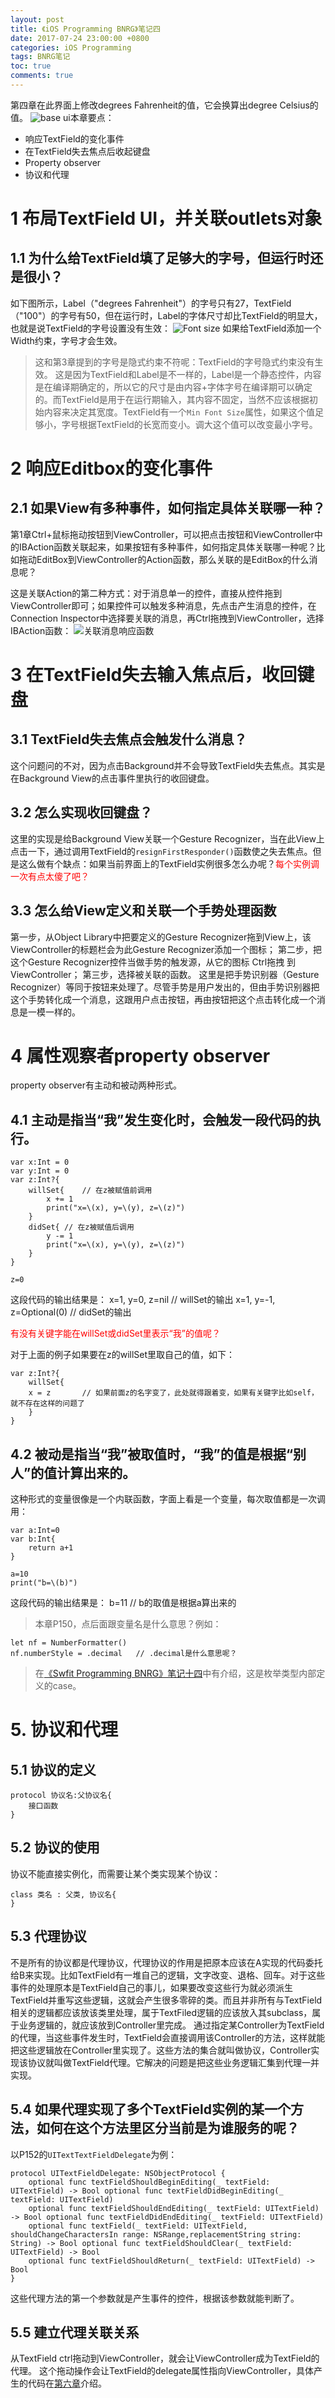 ```yaml
---
layout: post
title: 《iOS Programming BNRG》笔记四
date: 2017-07-24 23:00:00 +0800
categories: iOS Programming
tags: BNRG笔记
toc: true
comments: true
---
```

第四章在此界面上修改degrees Fahrenheit的值，它会换算出degree Celsius的值。
![base ui](0724iOSProgrammingBNRG04/img01.png)本章要点：
- 响应TextField的变化事件
- 在TextField失去焦点后收起键盘
- Property observer
- 协议和代理
<!-- more -->

# 1 布局TextField UI，并关联outlets对象
## 1.1 为什么给TextField填了足够大的字号，但运行时还是很小？
如下图所示，Label（"degrees Fahrenheit"）的字号只有27，TextField（"100"）的字号有50，但在运行时，Label的字体尺寸却比TextField的明显大，也就是说TextField的字号设置没有生效：
![Font size](0724iOSProgrammingBNRG04/img02.png)
如果给TextField添加一个Width约束，字号才会生效。
> 这和第3章提到的字号是隐式约束不符呢：TextField的字号隐式约束没有生效。
这是因为TextField和Label是不一样的，Label是一个静态控件，内容是在编译期确定的，所以它的尺寸是由内容+字体字号在编译期可以确定的。而TextField是用于在运行期输入，其内容不固定，当然不应该根据初始内容来决定其宽度。TextField有一个`Min Font Size`属性，如果这个值足够小，字号根据TextField的长宽而变小。调大这个值可以改变最小字号。

# 2 响应Editbox的变化事件
## 2.1 如果View有多种事件，如何指定具体关联哪一种？
第1章Ctrl+鼠标拖动按钮到ViewController，可以把点击按钮和ViewController中的IBAction函数关联起来，如果按钮有多种事件，如何指定具体关联哪一种呢？比如拖动EditBox到ViewController的Action函数，那么关联的是EditBox的什么消息呢？

这是关联Action的第二种方式：对于消息单一的控件，直接从控件拖到ViewController即可；如果控件可以触发多种消息，先点击产生消息的控件，在Connection Inspector中选择要关联的消息，再Ctrl拖拽到ViewController，选择IBAction函数：
![关联消息响应函数](0724iOSProgrammingBNRG04/img03.png)

# 3 在TextField失去输入焦点后，收回键盘
## 3.1 TextField失去焦点会触发什么消息？
这个问题问的不对，因为点击Background并不会导致TextField失去焦点。其实是在Background View的点击事件里执行的收回键盘。

## 3.2 怎么实现收回键盘？
这里的实现是给Background View关联一个Gesture Recognizer，当在此View上点击一下，通过调用TextField的`resignFirstResponder()`函数使之失去焦点。但是这么做有个缺点：如果当前界面上的TextField实例很多怎么办呢？<font color=red>每个实例调一次有点太傻了吧？</font>

## 3.3 怎么给View定义和关联一个手势处理函数
第一步，从Object Library中把要定义的Gesture Recognizer拖到View上，该ViewController的标题栏会为此Gesture Recognizer添加一个图标；
第二步，把这个Gesture Recognizer控件当做手势的触发源，从它的图标 Ctrl拖拽 到ViewController；
第三步，选择被关联的函数。
这里是把手势识别器（Gesture Recognizer）等同于按钮来处理了。尽管手势是用户发出的，但由手势识别器把这个手势转化成一个消息，这跟用户点击按钮，再由按钮把这个点击转化成一个消息是一模一样的。

# 4 属性观察者property observer
property observer有主动和被动两种形式。
## 4.1 主动是指当“我”发生变化时，会触发一段代码的执行。
``` objc
var x:Int = 0
var y:Int = 0
var z:Int?{
    willSet{ 	// 在z被赋值前调用
        x += 1
        print("x=\(x), y=\(y), z=\(z)")
    }
    didSet{	// 在z被赋值后调用
        y -= 1
        print("x=\(x), y=\(y), z=\(z)")
    }
}

z=0
```
这段代码的输出结果是：
x=1, y=0, z=nil			// willSet的输出
x=1, y=-1, z=Optional(0)	// didSet的输出

<font color=red>有没有关键字能在willSet或didSet里表示“我”的值呢？</font>

对于上面的例子如果要在z的willSet里取自己的值，如下：
``` objc
var z:Int?{
    willSet{
    x = z		// 如果前面z的名字变了，此处就得跟着变，如果有关键字比如self，就不存在这样的问题了
    }
}
```
## 4.2 被动是指当“我”被取值时，“我”的值是根据“别人”的值计算出来的。
这种形式的变量很像是一个内联函数，字面上看是一个变量，每次取值都是一次调用：
``` objc
var a:Int=0
var b:Int{
    return a+1
}

a=10
print("b=\(b)")
```
这段代码的输出结果是：
b=11					// b的取值是根据a算出来的

> 本章P150，点后面跟变量名是什么意思？例如：
``` objc
let nf = NumberFormatter()
nf.numberStyle = .decimal   // .decimal是什么意思呢？
```
> 在[《Swfit Programming BNRG》笔记十四](/2017/08/11/2017/0812SwiftProgrammingBNRG14/)中有介绍，这是枚举类型内部定义的case。

# 5. 协议和代理
## 5.1 协议的定义
``` objc
protocol 协议名:父协议名{
    接口函数
}
```
## 5.2 协议的使用
协议不能直接实例化，而需要让某个类实现某个协议：
``` objc
class 类名 : 父类, 协议名{
}
```
## 5.3 代理协议
不是所有的协议都是代理协议，代理协议的作用是把原本应该在A实现的代码委托给B来实现。比如TextField有一堆自己的逻辑，文字改变、退格、回车。对于这些事件的处理原本是TextField自己的事儿，如果要改变这些行为就必须派生TextField并重写这些逻辑，这就会产生很多零碎的类。而且并非所有与TextField相关的逻辑都应该放该类里处理，属于TextFiled逻辑的应该放入其subclass，属于业务逻辑的，就应该放到Controller里完成。
通过指定某Controller为TextField的代理，当这些事件发生时，TextField会直接调用该Controller的方法，这样就能把这些逻辑放在Controller里实现了。这些方法的集合就叫做协议，Controller实现该协议就叫做TextField代理。它解决的问题是把这些业务逻辑汇集到代理一并实现。

## 5.4 如果代理实现了多个TextField实例的某一个方法，如何在这个方法里区分当前是为谁服务的呢？
以P152的`UITextTextFieldDelegate`为例：
``` objc
protocol UITextFieldDelegate: NSObjectProtocol {
    optional func textFieldShouldBeginEditing(_ textField: UITextField) -> Bool optional func textFieldDidBeginEditing(_ textField: UITextField)
    optional func textFieldShouldEndEditing(_ textField: UITextField) -> Bool optional func textFieldDidEndEditing(_ textField: UITextField)
    optional func textField(_ textField: UITextField, shouldChangeCharactersIn range: NSRange,replacementString string: String) -> Bool optional func textFieldShouldClear(_ textField: UITextField) -> Bool
    optional func textFieldShouldReturn(_ textField: UITextField) -> Bool 
}
```
这些代理方法的第一个参数就是产生事件的控件，根据该参数就能判断了。

## 5.5 建立代理关联关系
从TextField ctrl拖动到ViewController，就会让ViewController成为TextField的代理。
这个拖动操作会让TextField的delegate属性指向ViewController，具体产生的代码在[第六章](/2017/07/26/2017/0726iOSProgrammingBNRG06/)介绍。